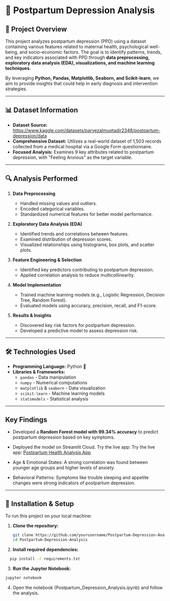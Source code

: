 # 🧠 Postpartum Depression Analysis  

## 📖 Project Overview  
This project analyzes postpartum depression (PPD) using a dataset containing various features related to maternal health, psychological well-being, and socio-economic factors. The goal is to identify patterns, trends, and key indicators associated with PPD through **data preprocessing, exploratory data analysis (EDA), visualizations, and machine learning techniques**.  

By leveraging **Python, Pandas, Matplotlib, Seaborn, and Scikit-learn**, we aim to provide insights that could help in early diagnosis and intervention strategies.  

---

## 📊 Dataset Information  
- **Dataset Source:** https://www.kaggle.com/datasets/parvezalmuqtadir2348/postpartum-depression/data 
- **Comprehensive Dataset:** Utilizes a real-world dataset of 1,503 records collected from a medical hospital via a Google Form questionnaire.
- **Focused Analysis:** Examines 9 key attributes related to postpartum depression, with "Feeling Anxious" as the target variable. 

---

## 🔍 Analysis Performed  
1. **Data Preprocessing**  
   - Handled missing values and outliers.  
   - Encoded categorical variables.  
   - Standardized numerical features for better model performance.  

2. **Exploratory Data Analysis (EDA)**  
   - Identified trends and correlations between features.  
   - Examined distribution of depression scores.  
   - Visualized relationships using histograms, box plots, and scatter plots.  

3. **Feature Engineering & Selection**  
   - Identified key predictors contributing to postpartum depression.  
   - Applied correlation analysis to reduce multicollinearity.  

4. **Model Implementation**  
   - Trained machine learning models (e.g., Logistic Regression, Decision Tree, Random Forest).  
   - Evaluated models using accuracy, precision, recall, and F1-score.  

5. **Results & Insights**  
   - Discovered key risk factors for postpartum depression.  
   - Developed a predictive model to assess depression risk.  

---

## 🛠 Technologies Used  
- **Programming Language:** Python 🐍  
- **Libraries & Frameworks:**  
  - `pandas` - Data manipulation  
  - `numpy` - Numerical computations  
  - `matplotlib` & `seaborn` - Data visualization  
  - `scikit-learn` - Machine learning models  
  - `statsmodels` - Statistical analysis  
---
## Key Findings
- Developed a **Random Forest model with 99.34% accuracy** to predict postpartum depression based on key symptoms.

- Deployed the model on Streamlit Cloud. Try the live app: Try the live app: [Postpartum Health Analysis App](https://postpartum-health-analysis.streamlit.app/)

- Age & Emotional States: A strong correlation was found between younger age groups and higher levels of anxiety.

- Behavioral Patterns: Symptoms like trouble sleeping and appetite changes were strong indicators of postpartum depression.
---

## 🚀 Installation & Setup  

To run this project on your local machine:  

1. **Clone the repository:**  
   ```bash
   git clone https://github.com/yourusername/Postpartum-Depression-Analysis.git
   cd Postpartum-Depression-Analysis
   
2. **Install required dependencies:**
```bash
  pip install -r requirements.txt
```

3. **Run the Jupyter Notebook:**
```bash
jupyter notebook
```

4. Open the notebook (Postpartum_Depression_Analysis.ipynb) and follow the analysis.

